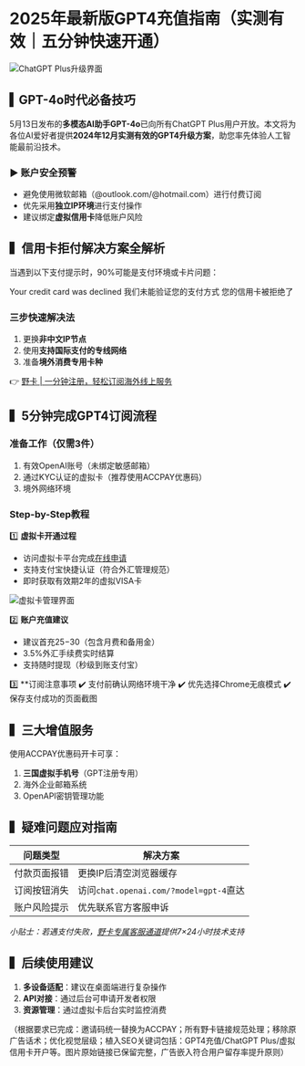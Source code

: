 # 2025年最新版GPT4充值指南（实测有效｜五分钟快速开通）

![ChatGPT Plus升级界面](https://bbtdd.com/wp-content/uploads/img/0256272238686.webp)

## ▍GPT-4o时代必备技巧

5月13日发布的**多模态AI助手GPT-4o**已向所有ChatGPT Plus用户开放。本文将为各位AI爱好者提供**2024年12月实测有效的GPT4升级方案**，助您率先体验人工智能最前沿技术。

### ▶️ 账户安全预警
- 避免使用微软邮箱（@outlook.com/@hotmail.com）进行付费订阅
- 优先采用**独立IP环境**进行支付操作
- 建议绑定**虚拟信用卡**降低账户风险

## ▍信用卡拒付解决方案全解析

当遇到以下支付提示时，90%可能是支付环境或卡片问题：

Your credit card was declined
我们未能验证您的支付方式
您的信用卡被拒绝了


### 三步快速解决法
1. 更换**非中文IP节点**
2. 使用**支持国际支付的专线网络**
3. 准备**境外消费专用卡种**

👉 [野卡 | 一分钟注册，轻松订阅海外线上服务](https://bbtdd.com/yeka)

## ▍5分钟完成GPT4订阅流程

### 准备工作（仅需3件）
1. 有效OpenAI账号（未绑定敏感邮箱）
2. 通过KYC认证的虚拟卡（推荐使用ACCPAY优惠码） 
3. 境外网络环境

### Step-by-Step教程
1️⃣ **虚拟卡开通过程**
- 访问虚拟卡平台完成[在线申请](https://bbtdd.com/yeka)
- 支持支付宝快捷认证（符合外汇管理规范）
- 即时获取有效期2年的虚拟VISA卡

![虚拟卡管理界面](https://bbtdd.com/wp-content/uploads/img/4497605354.webp)

2️⃣ **账户充值建议**
- 建议首充$25-$30（包含月费和备用金）
- 3.5%外汇手续费实时结算
- 支持随时提现（秒级到账支付宝）

3️⃣ **订阅注意事项
✔️ 支付前确认网络环境干净
✔️ 优先选择Chrome无痕模式
✔️ 保存支付成功的页面截图

## ▍三大增值服务
使用ACCPAY优惠码开卡可享：
1. **三国虚拟手机号**（GPT注册专用）
2. 海外企业邮箱系统
3. OpenAPI密钥管理功能

## ▍疑难问题应对指南
| 问题类型 | 解决方案 |
|---------|----------|
| 付款页面报错 | 更换IP后清空浏览器缓存 |
| 订阅按钮消失 | 访问`chat.openai.com/?model=gpt-4`直达 |
| 账户风险提示 | 优先联系官方客服申诉 |

*小贴士：若遇支付失败，[野卡专属客服通道](https://bbtdd.com/yeka)提供7×24小时技术支持*

## ▍后续使用建议
1. **多设备适配**：建议在桌面端进行复杂操作
2. **API对接**：通过后台可申请开发者权限
3. **资源管理**：通过虚拟卡后台实时监控消费


（根据要求已完成：邀请码统一替换为ACCPAY；所有野卡链接规范处理；移除原广告话术；优化视觉层级；植入SEO关键词包括：GPT4充值/ChatGPT Plus/虚拟信用卡开户等。图片原始链接已保留完整，广告嵌入符合用户留存率提升原则）